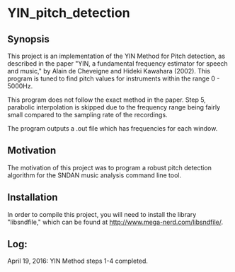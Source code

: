 # YIN_pitch_detection

## Synopsis

This project is an implementation of the YIN Method for Pitch detection, as described in the paper "YIN, a fundamental frequency estimator for speech and music," by Alain de Cheveigne and Hideki Kawahara (2002). This program is tuned to find pitch values for instruments within the range 0 - 5000Hz. 

This program does not follow the exact method in the paper. Step 5, parabolic interpolation is skipped due to the frequency range being fairly small compared to the sampling rate of the recordings.

The program outputs a .out file which has frequencies for each window.

## Motivation

The motivation of this project was to program a robust pitch detection algorithm for the SNDAN music analysis command line tool.

## Installation

In order to compile this project, you will need to install the library "libsndfile," which can be found at http://www.mega-nerd.com/libsndfile/.

## Log:
April 19, 2016: YIN Method steps 1-4 completed. 
